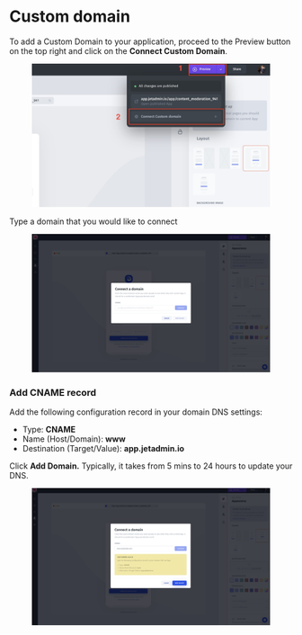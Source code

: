 # Custom domain

To add a Custom Domain to your application, proceed to the Preview button on the top right and click on the **Connect Custom Domain**.

<figure><img src="../../.gitbook/assets/cd1.jpg" alt=""><figcaption></figcaption></figure>

Type a domain that you would like to connect

<figure><img src="../../.gitbook/assets/image (1) (6).png" alt=""><figcaption></figcaption></figure>



### Add CNAME record

Add the following configuration record in your domain DNS settings:

* Type: **CNAME**
* Name (Host/Domain): **www**
* Destination (Target/Value): **app.jetadmin.io**

Click **Add Domain.** Typically, it takes from 5 mins to 24 hours to update your DNS.

<figure><img src="../../.gitbook/assets/image (1) (3).png" alt=""><figcaption></figcaption></figure>
